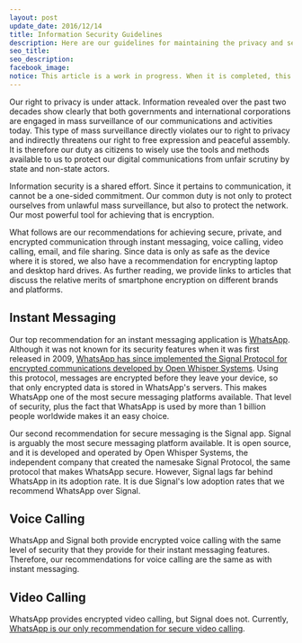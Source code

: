 ```yaml
---
layout: post
update_date: 2016/12/14
title: Information Security Guidelines
description: Here are our guidelines for maintaining the privacy and security of our digital communications, including a list of recommended apps and tools.
seo_title:
seo_description:
facebook_image:
notice: This article is a work in progress. When it is completed, this notice will be removed.
---
```


Our right to privacy is under attack. Information revealed over the past two decades show clearly that both governments and international corporations are engaged in mass surveillance of our communications and activities today. This type of mass surveillance directly violates our to right to privacy and indirectly threatens our right to free expression and peaceful assembly. It is therefore our duty as citizens to wisely use the tools and methods available to us to protect our digital communications from unfair scrutiny by state and non-state actors.

Information security is a shared effort. Since it pertains to communication, it cannot be a one-sided commitment. Our common duty is not only to protect ourselves from unlawful mass surveillance, but also to protect the network. Our most powerful tool for achieving that is encryption.

What follows are our recommendations for achieving secure, private, and encrypted communication through instant messaging, voice calling, video calling, email, and file sharing. Since data is only as safe as the device where it is stored, we also have a recommendation for encrypting laptop and desktop hard drives. As further reading, we provide links to articles that discuss the relative merits of smartphone encryption on different brands and platforms.

## Instant Messaging

Our top recommendation for an instant messaging application is [WhatsApp](https://www.whatsapp.com/download/). Although it was not known for its security features when it was first released in 2009, [WhatsApp has since implemented the Signal Protocol for encrypted communications developed by Open Whisper Systems](https://whispersystems.org/blog/whatsapp-complete/). Using this protocol, messages are encrypted before they leave your device, so that only encrypted data is stored in WhatsApp's servers. This makes WhatsApp one of the most secure messaging platforms available. That level of security, plus the fact that WhatsApp is used by more than 1 billion people worldwide makes it an easy choice.

Our second recommendation for secure messaging is the Signal app. Signal is arguably the most secure messaging platform available. It is open source, and it is developed and operated by Open Whisper Systems, the independent company that created the namesake Signal Protocol, the same protocol that makes WhatsApp secure. However, Signal lags far behind WhatsApp in its adoption rate. It is due Signal's low adoption rates that we recommend WhatsApp over Signal.

## Voice Calling

WhatsApp and Signal both provide encrypted voice calling with the same level of security that they provide for their instant messaging features. Therefore, our recommendations for voice calling are the same as with instant messaging.

## Video Calling

WhatsApp provides encrypted video calling, but Signal does not. Currently, [WhatsApp is our only recommendation for secure video calling](https://nakedsecurity.sophos.com/2016/11/16/whatsapp-tightens-user-privacy-with-encrypted-video-calls/).
